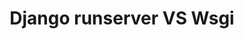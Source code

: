 ---
title:  "Django runserver VS Wsgi"
search: false
categories: 
  - Django
  - wsgi
last_modified_at: 2020-01-09T01:00:00+09:00
---